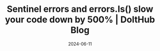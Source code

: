 ---
title: "Sentinel errors and errors.Is() slow your code down by 500% | DoltHub Blog"
date: 2024-06-11
externalLink: https://www.dolthub.com/blog/2024-05-31-benchmarking-go-error-handling/
---
